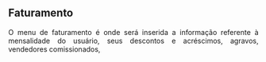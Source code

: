 ## Faturamento

<p align="justify">O menu de faturamento é onde será inserida a informação referente à mensalidade do usuário, seus descontos e acréscimos, agravos, vendedores comissionados, </p>

<!---
<div align="center">
  <img src="https://github.com/LucasLD1/Manual-CPS/blob/main/Imagens/aba_plano.png">
</div>
<br>
-->
